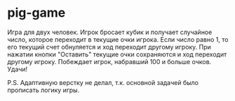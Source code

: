 # pig-game

Игра для двух человек. Игрок бросает кубик и получает случайное число, которое переходит 
в текущие очки игрока.
Если число равно 1, то его текущий счет обнуляется и ход переходит другому игроку.
При нажатии кнопки "Оставить" текущие очки сохраняются и ход переходит другому игроку.
Побеждает игрок, набравший 100 и больше очков. Удачи!

P.S. Адаптивную верстку не делал, т.к. основной задачей было прописать логику игры.
